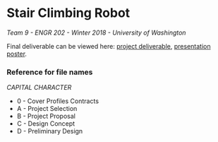 # Stair Climbing Robot

*Team 9 - ENGR 202 - Winter 2018 - University of Washington*

Final deliverable can be viewed here: [project deliverable](./stair-climbing-robot-deliverable.pdf), [presentation poster](./Poster/poster.pdf). 

### Reference for file names

*CAPITAL CHARACTER*

- 0 - Cover Profiles Contracts
- A - Project Selection
- B - Project Proposal
- C - Design Concept
- D - Preliminary Design


